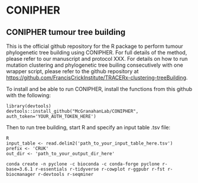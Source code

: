 # CONIPHER

## CONIPHER tumour tree building

This is the official github repository for the R package to perform tumour phylogenetic tree building using CONIPHER. For full details of the method, please refer to our manuscript and protocol XXX. For details on how to run mutation clustering and phylogenetic tree builing consecutively with one wrapper script, please refer to the github repository at https://github.com/FrancisCrickInstitute/TRACERx-clustering-treeBuilding. 


To install and be able to run CONIPHER, install the functions from this github with the following:



```
library(devtools)
devtools::install_github("McGranahanLab/CONIPHER", auth_token='YOUR_AUTH_TOKEN_HERE')
```

Then to run tree building, start R and specify an input table .tsv file:
```
R
input_table <- read.delim2('path_to_your_input_table_here.tsv')
prefix <- 'CRUK'
out_dir <- 'path_to_your_output_dir_here'
```


```
conda create -n pyclone -c bioconda -c conda-forge pyclone r-base=3.6.1 r-essentials r-tidyverse r-cowplot r-ggpubr r-fst r-biocmanager r-devtools r-seqminer
```
